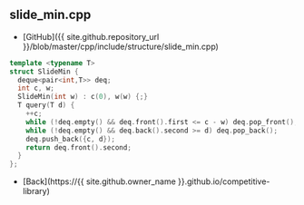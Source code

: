 ## slide_min.cpp

- [GitHub]({{ site.github.repository_url }}/blob/master/cpp/include/structure/slide_min.cpp)

```cpp
template <typename T>
struct SlideMin {
  deque<pair<int,T>> deq;
  int c, w;
  SlideMin(int w) : c(0), w(w) {;}
  T query(T d) {
    ++c;
    while (!deq.empty() && deq.front().first <= c - w) deq.pop_front();
    while (!deq.empty() && deq.back().second >= d) deq.pop_back();
    deq.push_back({c, d});
    return deq.front().second;
  }
};
```

- [Back](https://{{ site.github.owner_name }}.github.io/competitive-library)
